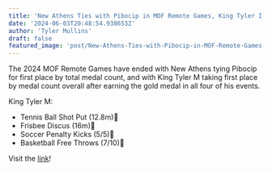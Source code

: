 ```yaml
---
title: 'New Athens Ties with Pibocip in MOF Remote Games, King Tyler I Wins Overall'
date: '2024-06-03T20:48:54.938653Z'
author: 'Tyler Mullins'
draft: false
featured_image: 'post/New-Athens-Ties-with-Pibocip-in-MOF-Remote-Games--King-Tyler-I-Wins-Overall-2024-06-03-20-48-54.938653/IMG_0773.png'
---
```


The 2024 MOF Remote Games have ended with New Athens tying Pibocip for first place by total medal count, and with King Tyler M taking first place by medal count overall after earning the gold medal in all four of his events. 

King Tyler M:
   - Tennis Ball Shot Put (12.8m)🥇
   - Frisbee Discus (16m)🥇
   - Soccer Penalty Kicks (5/5)🥇
   - Basketball Free Throws (7/10)🥇

Visit the [link](https://twitter.com/NewAthensGov/status/1796943025576325538)!
